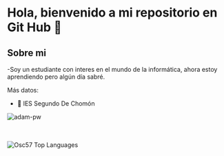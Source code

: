 <h1 aling="center">Hola, bienvenido a mi repositorio en Git Hub 👋</h1>

<h2>Sobre mi</h2>

-Soy un estudiante con interes en el mundo de la informática, ahora estoy aprendiendo pero algún día sabré.

Más datos:

- 🏫 IES Segundo De Chomón

<p><img align="center"
    src="https://github-readme-stats.vercel.app/api/top-langs?username=Osc57&show_icons=true&locale=en&bg_color=0d1117&text_color=ffffff&layout=compact"
    alt="adam-pw" 
    bg_color=#808080/></p>
<br>
<br>
<img src="https://github-readme-stats.vercel.app/api/top-langs/?username=Osc57&layout=compact&theme=dark&bg_color=0A0A0A" alt="Osc57 Top Languages"/>
<br />
